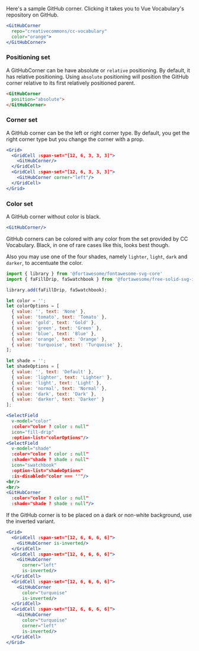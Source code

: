 Here's a sample GitHub corner. Clicking it takes you to Vue Vocabulary's
repository on GitHub.

```jsx
<GitHubCorner 
  repo="creativecommons/cc-vocabulary" 
  color="orange"> 
</GitHubCorner>
```

### Positioning set

A GitHubCorner can be have absolute or `relative` positioning. By default, it
has relative positioning. Using `absolute` positioning will position the GitHub
corner relative to its first relatively positioned parent.

```html
<GitHubCorner  
  position="absolute">
</GitHubCorner>
```

### Corner set

A GitHub corner can be the left or right corner type. By default, you get the
right corner type but you change the corner with a prop.

```jsx
<Grid>
  <GridCell :span-set="[12, 6, 3, 3, 3]">
    <GitHubCorner/> 
  </GridCell>
  <GridCell :span-set="[12, 6, 3, 3, 3]">
    <GitHubCorner corner="left"/>
  </GridCell>
</Grid>
```

### Color set

A GitHub corner without color is black.

```jsx
<GitHubCorner/> 
```

GitHub corners can be colored with any color from the set provided by
CC Vocabulary. Black, in one of rare cases like this, looks best though.

Also you may use one of the four shades, namely `lighter`, `light`, `dark` and `darker`, 
to accentuate the color.

```jsx
import { library } from '@fortawesome/fontawesome-svg-core'
import { faFillDrip, faSwatchbook } from '@fortawesome/free-solid-svg-icons'

library.add(faFillDrip, faSwatchbook);

let color = '';
let colorOptions = [
  { value: '', text: 'None' },
  { value: 'tomato', text: 'Tomato' },
  { value: 'gold', text: 'Gold' },
  { value: 'green', text: 'Green' },
  { value: 'blue', text: 'Blue' },
  { value: 'orange', text: 'Orange' },
  { value: 'turquoise', text: 'Turquoise' },
];

let shade = '';
let shadeOptions = [
  { value: '', text: 'Default' },
  { value: 'lighter', text: 'Lighter' },
  { value: 'light', text: 'Light' },
  { value: 'normal', text: 'Normal' },
  { value: 'dark', text: 'Dark' },
  { value: 'darker', text: 'Darker' }
];

<SelectField
  v-model="color"
  :color="color ? color : null"
  icon="fill-drip"
  :option-list="colorOptions"/>
<SelectField
  v-model="shade"
  :color="color ? color : null"
  :shade="shade ? shade : null"
  icon="swatchbook"
  :option-list="shadeOptions"
  :is-disabled="color === ''"/>
<br/>
<br/>
<GitHubCorner  
  :color="color ? color : null" 
  :shade="shade ? shade : null"/>
```

If the GitHub corner is to be placed on a dark or non-white background, use the 
inverted variant.

```jsx { "props": { "className": "dark-background" } }
<Grid>
  <GridCell :span-set="[12, 6, 6, 6, 6]">
    <GitHubCorner is-inverted/>
  </GridCell>
  <GridCell :span-set="[12, 6, 6, 6, 6]">
    <GitHubCorner
      corner="left"
      is-inverted/>
  </GridCell>
  <GridCell :span-set="[12, 6, 6, 6, 6]">
    <GitHubCorner  
      color="turquoise" 
      is-inverted/>
  </GridCell>
  <GridCell :span-set="[12, 6, 6, 6, 6]">
    <GitHubCorner  
      color="turquoise"
      corner="left" 
      is-inverted/>
  </GridCell>
</Grid>
```
